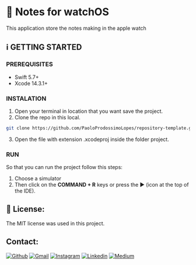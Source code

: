 #  Notes for watchOS
This application store the notes making in the apple watch

## ℹ️  GETTING STARTED
### PREREQUISITES 
- Swift 5.7+
- Xcode 14.3.1+

### INSTALATION
1. Open your terminal in location that you want save the project.
2. Clone the repo in this local.
```sh
git clone https://github.com/PaoloProdossimoLopes/repository-template.git
```
3. Open the file with extension .xcodeproj inside the folder project.
   
### RUN
So that you can run the project follow this steps:
1. Choose a simulator 
2. Then click on the **COMMAND + R** keys or press the ▶︎ (icon at the top of the IDE).


## 📃 License:
The MIT license was used in this project.

## Contact:
[![Github](https://img.shields.io/badge/GitHub-black?style=for-the-badge&logo=github&logoColor=white)](https://github.com/PaoloProdossimoLopes)
[![Gmail](https://img.shields.io/badge/Gmail-black?style=for-the-badge&logo=gmail&logoColor=white)](mailto:paolo.prodossimo.lopes@gmail.com)
[![Instagram](https://img.shields.io/badge/Instagram-black?style=for-the-badge&logo=instagram&logoColor=white)](https://www.instagram.com/ios.dev.br/)
[![Linkedin](https://img.shields.io/badge/LinkedIn-black?style=for-the-badge&logo=linkedin&logoColor=white)](https://www.linkedin.com/in/paoloprodossimolopes/)
[![Medium](https://img.shields.io/badge/Medium-black?style=for-the-badge&logo=medium&logoColor=white)](https://medium.com/@pprodossimo)

